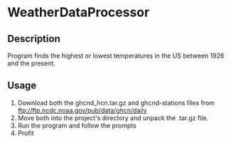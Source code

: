 # WeatherDataProcessor

## Description
Program finds the highest or lowest temperatures in the US between 1926 and the present.

## Usage
1. Download both the ghcnd_hcn.tar.gz and ghcnd-stations files from ftp://ftp.ncdc.noaa.gov/pub/data/ghcn/daily
1. Move both into the project's directory and unpack the .tar.gz file.
1. Run the program and follow the prompts
1. Profit
